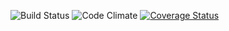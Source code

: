 ![Build Status](https://codeship.com/projects/fe957b10-0b90-0133-be70-66578df262d2/status?branch=master)
![Code Climate](https://codeclimate.com/github/APKirstein/kvasir.png)
[![Coverage Status](https://coveralls.io/repos/APKirstein/kvasir/badge.svg)](https://coveralls.io/r/APKirstein/kvasir)
